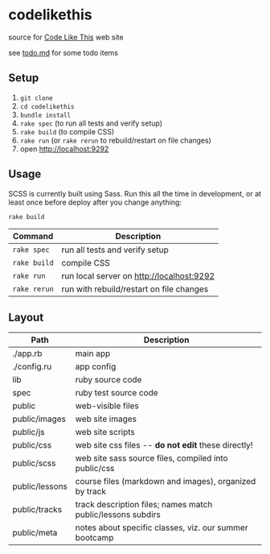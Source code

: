 codelikethis
============

source for [Code Like This](http://www.codelikethis.com) web site

see [todo.md](todo.md) for some todo items

## Setup

1. `git clone`
2. `cd codelikethis`
3. `bundle install`
4. `rake spec` (to run all tests and verify setup)
5. `rake build` (to compile CSS)
6. `rake run` (or `rake rerun` to rebuild/restart on file changes) 
7. open <http://localhost:9292>

## Usage

SCSS is currently built using Sass. Run this all the time in development, or at least once before deploy after you change anything:

    rake build

|Command|Description|
|---|---|
|`rake spec` | run all tests and verify setup |
|`rake build` | compile CSS |
|`rake run` | run local server on <http://localhost:9292>  |
|`rake rerun` |run with rebuild/restart on file changes|

## Layout 

|Path|Description|
|---|---|
|./app.rb | main app |
|./config.ru | app config |
|lib | ruby source code |
|spec | ruby test source code |
|public | web-visible files |
|public/images | web site images |
|public/js     | web site scripts |
|public/css    | web site css files -- **do not edit** these directly! |
|public/scss    | web site sass source files, compiled into public/css |
|public/lessons | course files (markdown and images), organized by track |
|public/tracks  | track description files; names match public/lessons subdirs |
|public/meta    | notes about specific classes, viz. our summer bootcamp |

